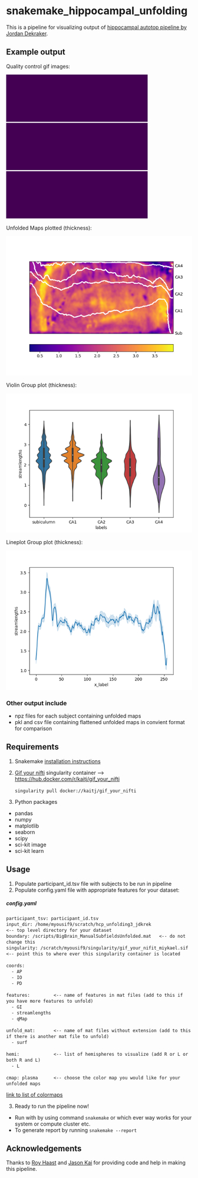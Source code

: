 # snakemake_hippocampal_unfolding

   This is a pipeline for visualizing output of [hippocampal autotop pipeline by Jordan Dekraker](https://github.com/jordandekraker/Hippocampal_AutoTop).

## Example output
   Quality control gif images:
   
   ![IO](output-example/601127_hemi-L_IO_viridis.gif)    ![PD](output-example/601127_hemi-L_PD_viridis.gif)    ![AP](output-example/601127_hemi-L_AP_viridis.gif)
   
   Unfolded Maps plotted (thickness):
   
   ![Thickness](output-example/601127_hemi-L_streamlengths_unfold.png)
   
   Violin Group plot (thickness):
   
   ![Subfield Group Plots](output-example/601127_hemi-L_streamlengths_violinplot_group.png)     
   
   Lineplot Group plot (thickness):
   
   ![Subfield Group Plots](output-example/601127_hemi-L_streamlengths_lineplot_group.png)
   
### Other output include
- npz files for each subject containing unfolded maps
- pkl and csv file containing flattened unfolded maps in convient format for comparison

## Requirements
1. Snakemake [installation instructions](https://snakemake.readthedocs.io/en/stable/getting_started/installation.html)
2. [Gif your nifti](https://github.com/miykael/gif_your_nifti) singularity container --> https://hub.docker.com/r/kaitj/gif_your_nifti 
     
     `singularity pull docker://kaitj/gif_your_nifti`
3. Python packages
- pandas
- numpy
- matplotlib
- seaborn
- scipy
- sci-kit image
- sci-kit learn
## Usage
1. Populate participant_id.tsv file with subjects to be run in pipeline
2. Populate config.yaml file with appropriate features for your dataset:
  ##### config.yaml
```
participant_tsv: participant_id.tsv
input_dir: /home/myousif9/scratch/hcp_unfolding3_jdkrek                                     <-- top level directory for your dataset
boundary: /scripts/BigBrain_ManualSubfieldsUnfolded.mat   <-- do not change this
singularity: /scratch/myousif9/singularity/gif_your_nifit_miykael.sif                       <-- point this to where ever this singularity container is located

coords:
  - AP
  - IO
  - PD

features:         <-- name of features in mat files (add to this if you have more features to unfold)
  - GI
  - streamlengths
  - qMap
  
unfold_mat:       <-- name of mat files without extension (add to this if there is another mat file to unfold)
  - surf

hemi:             <-- list of hemispheres to visualize (add R or L or both R and L)
  - L

cmap: plasma      <-- choose the color map you would like for your unfolded maps 
```
   [link to list of colormaps](https://matplotlib.org/3.1.1/gallery/color/colormap_reference.html)
   
3. Ready to run the pipeline now! 
- Run with by using command `snakemake` or which ever way works for your system or compute cluster etc.
- To generate report by running `snakemake --report`

## Acknowledgements

Thanks to [Roy Haast](https://github.com/royhaast) and [Jason Kai](https://github.com/kaitj) for providing code and help in making this pipeline. 

